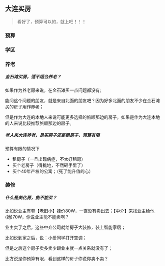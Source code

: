 ## 大连买房

> 看好了，预算可以的，就上吧！！！

### 预算



### 学区

### 养老

##### 金石滩买房，适不适合养老？

如果作为养老房来说，在金石滩买一点问题都没有;

能问这个问题的朋友，就是来自北面的朋友吧？因为好多北面的朋友不少在金石滩买的房子用作养老；

但是作为大连的本地人来说可能更多选择的旅顺那边的房子，如果是作为大连本地的人来说比较推荐旅顺那边的房子。

##### 老人来大连养老，是买房子还是租房子，预算有限

预算有限的情况下

- 租房子（一旦出现病症，不太好租房）
- 买个老房子（得挑地，不然砸手里了）
- 买个40年产权的公寓；（死了能升值的心）

### 装修

##### 什么是美化房，能不能买？

比如说业主有套【老旧小】挂价80W，一直没有卖出去；【中介】来找业主给他(她)70W，你说业主能不能卖啊？

业主卖了之后，这些中介公司就给房子大装修，装上智能家居；

比如说到家之后，说：小爱同学打开空调；

但是之后这个房子卖多卖少跟业主就一点关系就没有了；

比方说是你预算有限，看到这样的房子你说你卖不卖？







